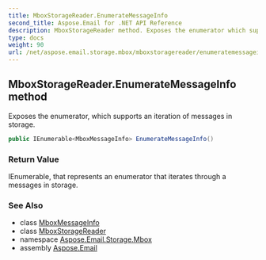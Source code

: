 ```yaml
---
title: MboxStorageReader.EnumerateMessageInfo
second_title: Aspose.Email for .NET API Reference
description: MboxStorageReader method. Exposes the enumerator which supports an iteration of messages in storage
type: docs
weight: 90
url: /net/aspose.email.storage.mbox/mboxstoragereader/enumeratemessageinfo/
---
```

## MboxStorageReader.EnumerateMessageInfo method

Exposes the enumerator, which supports an iteration of messages in storage.

```csharp
public IEnumerable<MboxMessageInfo> EnumerateMessageInfo()
```

### Return Value

IEnumerable, that represents an enumerator that iterates through a messages in storage.

### See Also

* class [MboxMessageInfo](../../mboxmessageinfo/)
* class [MboxStorageReader](../)
* namespace [Aspose.Email.Storage.Mbox](../../mboxstoragereader/)
* assembly [Aspose.Email](../../../)


